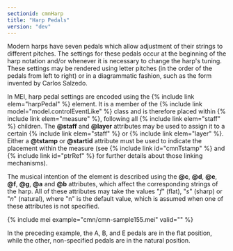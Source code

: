 ```yaml
---
sectionid: cmnHarp
title: "Harp Pedals"
version: "dev"
---
```


Modern harps have seven pedals which allow adjustment of their strings to different pitches. The settings for these pedals occur at the beginning of the harp notation and/or whenever it is necessary to change the harp's tuning. These settings may be rendered using letter pitches (in the order of the pedals from left to right) or in a diagrammatic fashion, such as the form invented by Carlos Salzedo.

In MEI, harp pedal settings are encoded using the {% include link elem="harpPedal" %} element. It is a member of the {% include link model="model.controlEventLike" %} class and is therefore placed within {% include link elem="measure" %}, following all {% include link elem="staff" %} children. The **@staff** and **@layer** attributes may be used to assign it to a certain {% include link elem="staff" %} or {% include link elem="layer" %}. Either a **@tstamp** or **@startid** attribute must be used to indicate the placement within the measure (see {% include link id="cmnTstamp" %} and {% include link id="ptrRef" %} for further details about those linking mechanisms).

The musical intention of the element is described using the **@c**, **@d**, **@e**, **@f**, **@g**, **@a** and **@b** attributes, which affect the corresponding strings of the harp. All of these attributes may take the values "*f*" (flat), "*s*" (sharp) or "*n*" (natural), where "n" is the default value, which is assumed when one of these attributes is not specified.

{% include mei example="cmn/cmn-sample155.mei" valid="" %}

In the preceding example, the A, B, and E pedals are in the flat position, while the other, non-specified pedals are in the natural position.
